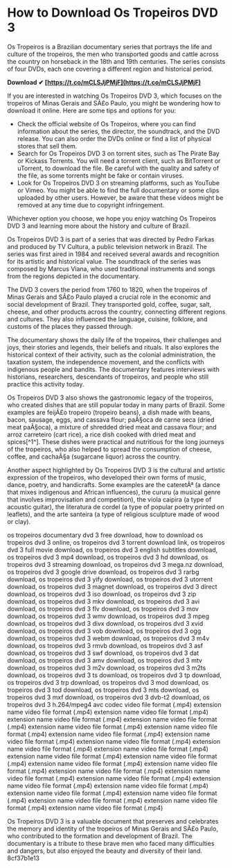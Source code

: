 
 
# How to Download Os Tropeiros DVD 3
 
Os Tropeiros is a Brazilian documentary series that portrays the life and culture of the tropeiros, the men who transported goods and cattle across the country on horseback in the 18th and 19th centuries. The series consists of four DVDs, each one covering a different region and historical period.
 
**Download ✔ [https://t.co/mCLSJjPMjF](https://t.co/mCLSJjPMjF)**


 
If you are interested in watching Os Tropeiros DVD 3, which focuses on the tropeiros of Minas Gerais and SÃ£o Paulo, you might be wondering how to download it online. Here are some tips and options for you:
 
- Check the official website of Os Tropeiros, where you can find information about the series, the director, the soundtrack, and the DVD release. You can also order the DVDs online or find a list of physical stores that sell them.
- Search for Os Tropeiros DVD 3 on torrent sites, such as The Pirate Bay or Kickass Torrents. You will need a torrent client, such as BitTorrent or uTorrent, to download the file. Be careful with the quality and safety of the file, as some torrents might be fake or contain viruses.
- Look for Os Tropeiros DVD 3 on streaming platforms, such as YouTube or Vimeo. You might be able to find the full documentary or some clips uploaded by other users. However, be aware that these videos might be removed at any time due to copyright infringement.

Whichever option you choose, we hope you enjoy watching Os Tropeiros DVD 3 and learning more about the history and culture of Brazil.
  
Os Tropeiros DVD 3 is part of a series that was directed by Pedro Farkas and produced by TV Cultura, a public television network in Brazil. The series was first aired in 1984 and received several awards and recognition for its artistic and historical value. The soundtrack of the series was composed by Marcus Viana, who used traditional instruments and songs from the regions depicted in the documentary.
 
The DVD 3 covers the period from 1760 to 1820, when the tropeiros of Minas Gerais and SÃ£o Paulo played a crucial role in the economic and social development of Brazil. They transported gold, coffee, sugar, salt, cheese, and other products across the country, connecting different regions and cultures. They also influenced the language, cuisine, folklore, and customs of the places they passed through.
 
The documentary shows the daily life of the tropeiros, their challenges and joys, their stories and legends, their beliefs and rituals. It also explores the historical context of their activity, such as the colonial administration, the taxation system, the independence movement, and the conflicts with indigenous people and bandits. The documentary features interviews with historians, researchers, descendants of tropeiros, and people who still practice this activity today.
  
Os Tropeiros DVD 3 also shows the gastronomic legacy of the tropeiros, who created dishes that are still popular today in many parts of Brazil. Some examples are feijÃ£o tropeiro (tropeiro beans), a dish made with beans, bacon, sausage, eggs, and cassava flour; paÃ§oca de carne seca (dried meat paÃ§oca), a mixture of shredded dried meat and cassava flour; and arroz carreteiro (cart rice), a rice dish cooked with dried meat and spices[^1^]. These dishes were practical and nutritious for the long journeys of the tropeiros, who also helped to spread the consumption of cheese, coffee, and cachaÃ§a (sugarcane liquor) across the country.
 
Another aspect highlighted by Os Tropeiros DVD 3 is the cultural and artistic expression of the tropeiros, who developed their own forms of music, dance, poetry, and handicrafts. Some examples are the cateretÃª (a dance that mixes indigenous and African influences), the cururu (a musical genre that involves improvisation and competition), the viola caipira (a type of acoustic guitar), the literatura de cordel (a type of popular poetry printed on leaflets), and the arte santeira (a type of religious sculpture made of wood or clay).
 
os tropeiros documentary dvd 3 free download,  how to download os tropeiros dvd 3 online,  os tropeiros dvd 3 torrent download link,  os tropeiros dvd 3 full movie download,  os tropeiros dvd 3 english subtitles download,  os tropeiros dvd 3 mp4 download,  os tropeiros dvd 3 hd download,  os tropeiros dvd 3 streaming download,  os tropeiros dvd 3 mega.nz download,  os tropeiros dvd 3 google drive download,  os tropeiros dvd 3 rarbg download,  os tropeiros dvd 3 yify download,  os tropeiros dvd 3 utorrent download,  os tropeiros dvd 3 magnet download,  os tropeiros dvd 3 direct download,  os tropeiros dvd 3 iso download,  os tropeiros dvd 3 zip download,  os tropeiros dvd 3 mkv download,  os tropeiros dvd 3 avi download,  os tropeiros dvd 3 flv download,  os tropeiros dvd 3 mov download,  os tropeiros dvd 3 wmv download,  os tropeiros dvd 3 mpeg download,  os tropeiros dvd 3 divx download,  os tropeiros dvd 3 xvid download,  os tropeiros dvd 3 vob download,  os tropeiros dvd 3 ogg download,  os tropeiros dvd 3 webm download,  os tropeiros dvd 3 m4v download,  os tropeiros dvd 3 rmvb download,  os tropeiros dvd 3 asf download,  os tropeiros dvd 3 swf download,  os tropeiros dvd 3 dat download,  os tropeiros dvd 3 amv download,  os tropeiros dvd 3 mtv download,  os tropeiros dvd 3 m2v download,  os tropeiros dvd 3 m2ts download,  os tropeiros dvd 3 ts download,  os tropeiros dvd 3 tp download,  os tropeiros dvd 3 trp download,  os tropeiros dvd 3 mod download,  os tropeiros dvd 3 tod download,  os tropeiros dvd 3 mts download,  os tropeiros dvd 3 mxf download,  os tropeiros dvd 3 dvb-t2 download,  os tropeiros dvd 3 h.264/mpeg4 avc codec video file format (.mp4) extension name video file format (.mp4) extension name video file format (.mp4) extension name video file format (.mp4) extension name video file format (.mp4) extension name video file format (.mp4) extension name video file format (.mp4) extension name video file format (.mp4) extension name video file format (.mp4) extension name video file format (.mp4) extension name video file format (.mp4) extension name video file format (.mp4) extension name video file format (.mp4) extension name video file format (.mp4) extension name video file format (.mp4) extension name video file format (.mp4) extension name video file format (.mp4) extension name video file format (.mp4) extension name video file format (.mp4) extension name video file format (.mp4) extension name video file format (.mp4) extension name video file format (.mp4) extension name video file format (.mp4) extension name video file format (.mp4) extension name video file format (.mp4) extension name video file format (.mp4)
 
Os Tropeiros DVD 3 is a valuable document that preserves and celebrates the memory and identity of the tropeiros of Minas Gerais and SÃ£o Paulo, who contributed to the formation and development of Brazil. The documentary is a tribute to these brave men who faced many difficulties and dangers, but also enjoyed the beauty and diversity of their land.
 8cf37b1e13
 
